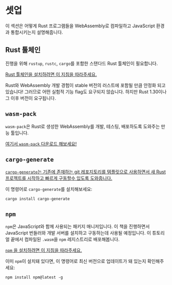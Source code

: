 # 셋업

이 섹션은 어떻게 Rust 프로그램들을 WebAssembly로 컴파일하고 JavaScript 환경과 통합시키는지 설명해줍니다.

## Rust 툴체인

진행을 위해 `rustup`, `rustc`, `cargo`를 포함한 스탠다드 Rust 툴체인이 필요합니다.

[Rust 툴체인을 설치하려면 이 지침을 따라주세요.][rust-install]

Rust와 WebAssembly 개발 경험이 stable 버전의 러스트에 포함될 만큼 안정화 되고 있습니다! 그러므로 어떤 실험적 기능 flag도 요구되지 않습니다. 하지만 Rust 1.30이나 그 이후 버전이 요구됩니다.

## `wasm-pack`

`wasm-pack`은 Rust로 생성한 WebAssembly를 개발, 테스팅, 배포하도록 도와주는 만능 툴입니다.

[여기서 `wasm-pack` 다운로드 해보세요!][wasm-pack-install]

## `cargo-generate`

[`cargo-generate`는 기존에 존재하는 git 레포지토리를 템플릿으로 사용하면서 새 Rust 프로젝트를 시작하고 빠르게 구동할수 있도록 도와줍니다.][cargo-generate]

이 명령어로 `cargo-generate`를 설치해보세요:

```
cargo install cargo-generate
```

## `npm`

`npm`은 JavaScript와 함께 사용되는 패키지 매니저입니다. 이 책을 진행하면서 JavaScript 번들러와 개발 서버를 설치하고 구동하는데 사용될 예정입니다. 이 튜토리얼 끝에서 컴파일된 `.wasm`을 `npm` 레지스트리로 배포해봅니다.

[`npm` 을 설치하려면 이 지침을 따라주세요.][npm-install]

이미 `npm`이 설치돼 있다면, 이 명령어로 최신 버전으로 업데이트가 돼 있는지 확인해주세요:

```
npm install npm@latest -g
```

[rust-install]: https://www.rust-lang.org/tools/install
[npm-install]: https://www.npmjs.com/get-npm
[wasm-pack]: https://github.com/rustwasm/wasm-pack
[cargo-generate]: https://github.com/ashleygwilliams/cargo-generate
[wasm-pack-install]: https://rustwasm.github.io/wasm-pack/installer/
